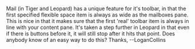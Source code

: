 Mail (in Tiger and Leopard) has a unique feature for it's toolbar, in that the first specified flexible space item is always as wide as the mailboxes pane. This is nice in that it makes sure that the first 'real' toolbar item is always in line with your content pane. It's taken a step further in Leopard in that even if there is buttons before it, it will still stop after it hits that point. Does anybody know of an easy way to do this? Thanks, --LoganCollins
